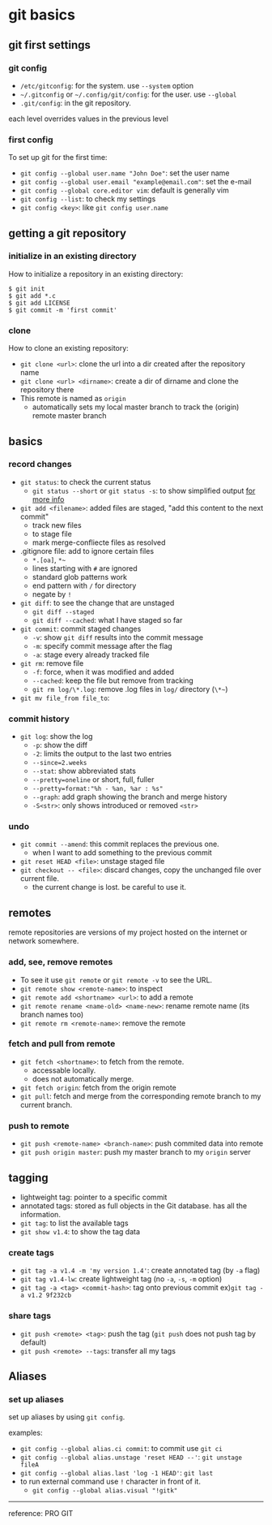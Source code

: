 # git basics

## git first settings

### git config
* `/etc/gitconfig`: for the system. use `--system` option
* `~/.gitconfig` or `~/.config/git/config`: for the user. use `--global`
* `.git/config`: in the git repository.

each level overrides values in the previous level


### first config
To set up git for the first time:
* `git config --global user.name "John Doe"`: set the user name
* `git config --global user.email "example@email.com"`: set the e-mail
* `git config --global core.editor vim`: default is generally vim
* `git config --list`: to check my settings
* `git config <key>`: like `git config user.name`




## getting a git repository

### initialize in an existing directory
How to initialize a repository in an existing directory:
```shell
$ git init
$ git add *.c
$ git add LICENSE
$ git commit -m 'first commit'
```

### clone
How to clone an existing repository: 
* `git clone <url>`: clone the url into a dir created after the repository name
* `git clone <url> <dirname>`: create a dir of dirname and clone the repository there
* This remote is named as `origin`
    * automatically sets my local master branch to track the (origin) remote master branch




## basics

### record changes
* `git status`: to check the current status
    * `git status --short` or `git status -s`: to show simplified output
        [for more info](status_options.md)
* `git add <filename>`: added files are staged, "add this content to the next commit"
    * track new files
    * to stage file
    * mark merge-confliecte files as resolved
* .gitignore file: add to ignore certain files
    * `*.[oa]`, `*~`
    * lines starting with `#` are ignored
    * standard glob patterns work
    * end pattern with `/` for directory
    * negate by `!`
* `git diff`: to see the change that are unstaged
    * `git diff --staged`
    * `git diff --cached`: what I have staged so far
* `git commit`: commit staged changes
    * `-v`: show `git diff` results into the commit message
    * `-m`: specify commit message after the flag
    * `-a`: stage every already tracked file
* `git rm`: remove file
    * `-f`: force, when it was modified and added
    * `--cached`: keep the file but remove from tracking
    * `git rm log/\*.log`: remove .log files in `log/` directory (`\*~`)
* `git mv file_from file_to`:


### commit history

* `git log`: show the log
    * `-p`: show the diff
    * `-2`: limits the output to the last two entries
    * `--since=2.weeks` 
    * `--stat`: show abbreviated stats
    * `--pretty=oneline` or short, full, fuller
    * `--pretty=format:"%h - %an, %ar : %s"`
    * `--graph`: add graph showing the branch and merge history
    * `-S<str>`: only shows introduced or removed `<str>`


### undo

* `git commit --amend`: this commit replaces the previous one. 
    * when I want to add something to the previous commit
* `git reset HEAD <file>`: unstage staged file
* `git checkout -- <file>`: discard changes, copy the unchanged file over current file.
    * the current change is lost. be careful to use it.




## remotes
remote repositories are versions of my project hosted on the internet or network somewhere.

### add, see, remove remotes
* To see it use `git remote` or `git remote -v` to see the URL.
* `git remote show <remote-name>`: to inspect
* `git remote add <shortname> <url>`: to add a remote
* `git remote rename <name-old> <name-new>`: rename remote name (its branch names too)
* `git remote rm <remote-name>`: remove the remote


### fetch and pull from remote
* `git fetch <shortname>`: to fetch from the remote. 
    * accessable locally.
    * does not automatically merge.
* `git fetch origin`: fetch from the origin remote
* `git pull`: fetch and merge from the corresponding remote branch to my current branch.


### push to remote
* `git push <remote-name> <branch-name>`: push commited data into remote
* `git push origin master`: push my master branch to my `origin` server




## tagging
* lightweight tag: pointer to a specific commit
* annotated tags: stored as full objects in the Git database. has all the information.
* `git tag`: to list the available tags
* `git show v1.4`: to show the tag data

### create tags
* `git tag -a v1.4 -m 'my version 1.4'`: create annotated tag (by `-a` flag)
* `git tag v1.4-lw`: create lightweight tag (no `-a`, `-s`, `-m` option)
* `git tag -a <tag> <commit-hash>`: tag onto previous commit ex)`git tag -a v1.2 9f232cb`


### share tags
* `git push <remote> <tag>`: push the tag (`git push` does not push tag by default)
* `git push <remote> --tags`: transfer all my tags




## Aliases

### set up aliases
set up aliases by using `git config`.

examples:
* `git config --global alias.ci commit`: to commit use `git ci` 
* `git config --global alias.unstage 'reset HEAD --'`: `git unstage fileA`
* `git config --global alias.last 'log -1 HEAD'`: `git last`
* to run external command use `!` character in front of it.
    * `git config --global alias.visual "!gitk"`


---------------
reference: PRO GIT
